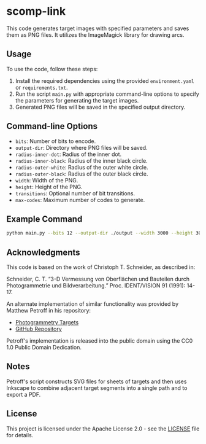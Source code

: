 # scomp-link

This code generates target images with specified parameters and saves them as PNG files. It utilizes the ImageMagick library for drawing arcs.

## Usage

To use the code, follow these steps:

1. Install the required dependencies using the provided `environment.yaml` or `requirements.txt`.
2. Run the script `main.py` with appropriate command-line options to specify the parameters for generating the target images.
3. Generated PNG files will be saved in the specified output directory.

## Command-line Options

- `bits`: Number of bits to encode.
- `output-dir`: Directory where PNG files will be saved.
- `radius-inner-dot`: Radius of the inner dot.
- `radius-inner-black`: Radius of the inner black circle.
- `radius-outer-white`: Radius of the outer white circle.
- `radius-outer-black`: Radius of the outer black circle.
- `width`: Width of the PNG.
- `height`: Height of the PNG.
- `transitions`: Optional number of bit transitions.
- `max-codes`: Maximum number of codes to generate.

## Example Command

```bash
python main.py --bits 12 --output-dir ./output --width 3000 --height 3000
```

## Acknowledgments

This code is based on the work of Christoph T. Schneider, as described in:

Schneider, C. T. “3-D Vermessung von Oberflächen und Bauteilen durch Photogrammetrie und Bildverarbeitung.” Proc. IDENT/VISION 91 (1991): 14-17.

An alternate implementation of similar functionality was provided by Matthew Petroff in his repository:

- [Photogrammetry Targets](https://mpetroff.net/2018/05/photogrammetry-targets/)
- [GitHub Repository](https://github.com/mpetroff)

Petroff's implementation is released into the public domain using the CC0 1.0 Public Domain Dedication.

## Notes

Petroff's script constructs SVG files for sheets of targets and then uses Inkscape to combine adjacent target segments into a single path and to export a PDF.

## License

This project is licensed under the Apache License 2.0 - see the [LICENSE](LICENSE) file for details.
